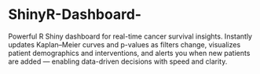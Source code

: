 # ShinyR-Dashboard-
Powerful R Shiny dashboard for real-time cancer survival insights. Instantly updates Kaplan–Meier curves and p-values as filters change, visualizes patient demographics and interventions, and alerts you when new patients are added — enabling data-driven decisions with speed and clarity.
